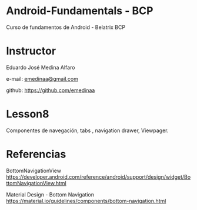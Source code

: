 # Android-Fundamentals - BCP
Curso de fundamentos de Android - Belatrix BCP

# Instructor

Eduardo José Medina Alfaro

e-mail: emedinaa@gmail.com

github: https://github.com/emedinaa

# Lesson8 

Componentes de navegación, tabs , navigation drawer, Viewpager.

# Referencias 

BottomNavigationView https://developer.android.com/reference/android/support/design/widget/BottomNavigationView.html

Material Design - Bottom Navigation https://material.io/guidelines/components/bottom-navigation.html
